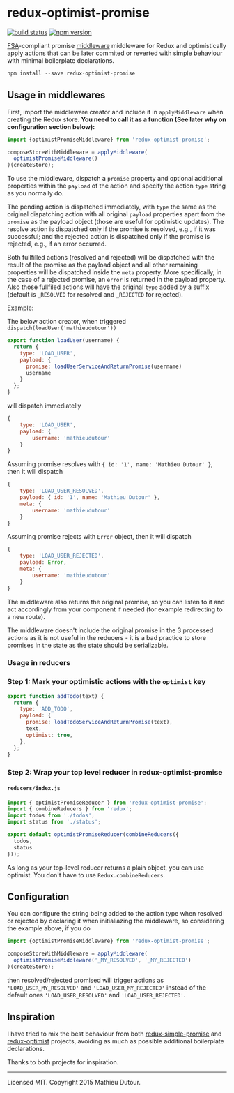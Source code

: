 redux-optimist-promise
=============

[![build status](https://img.shields.io/travis/mathieudutour/redux-optimist-promise/master.svg?style=flat-square)](https://travis-ci.org/mathieudutour/redux-optimist-promise)
[![npm version](https://img.shields.io/npm/v/redux-optimist-promise.svg?style=flat-square)](https://www.npmjs.com/package/redux-optimist-promise)

[FSA](https://github.com/acdlite/flux-standard-action)-compliant promise [middleware](http://rackt.github.io/redux/docs/advanced/Middleware.html) middleware for Redux and optimistically apply actions that can be later commited or reverted with simple behaviour with minimal boilerplate declarations.

```js
npm install --save redux-optimist-promise
```

## Usage in middlewares

First, import the middleware creator and include it in `applyMiddleware` when creating the Redux store. **You need to call it as a function (See later why on configuration section below):**

```js
import {optimistPromiseMiddleware} from 'redux-optimist-promise';

composeStoreWithMiddleware = applyMiddleware(
  optimistPromiseMiddleware()
)(createStore);

```

To use the middleware, dispatch a `promise` property and optional additional properties within the `payload` of the action and specify the action `type` string as you normally do.

The pending action is dispatched immediately, with `type` the same as the original dispatching action with all original `payload` properties apart from the `promise` as the payload object (those are useful for optimistic updates). The resolve action is dispatched only if the promise is resolved, e.g., if it was successful; and the rejected action is dispatched only if the promise is rejected, e.g., if an error occurred.

Both fullfilled actions (resolved and rejected) will be dispatched with the result of the promise as the payload object and all other remaining properties will be dispatched inside the `meta` property. More specifically, in the case of a rejected promise, an `error` is returned in the payload property. Also those fullfiled actions will have the original `type` added by a suffix (default is `_RESOLVED` for resolved and `_REJECTED` for rejected).

Example:

The below action creator, when triggered `dispatch(loadUser('mathieudutour'))`

```js
export function loadUser(username) {
  return {
    type: 'LOAD_USER',
    payload: {
      promise: loadUserServiceAndReturnPromise(username)
      username
    }
  };
}
```

will dispatch immediatelly
```js
{
	type: 'LOAD_USER',
	payload: {
		username: 'mathieudutour'
	}
}
```

Assuming promise resolves with `{ id: '1', name: 'Mathieu Dutour' }`, then it will dispatch
```js
{
	type: 'LOAD_USER_RESOLVED',
	payload: { id: '1', name: 'Mathieu Dutour' },
	meta: {
		username: 'mathieudutour'
	}
}
```

Assuming promise rejects with `Error` object, then it will dispatch
```js
{
	type: 'LOAD_USER_REJECTED',
	payload: Error,
	meta: {
		username: 'mathieudutour'
	}
}
```

The middleware also returns the original promise, so you can listen to it and act accordingly from your component if needed (for example redirecting to a new route).

The middleware doesn't include the original promise in the 3 processed actions as it is not useful in the reducers - it is a bad practice to store promises in the state as the state should be serializable.

### Usage in reducers

### Step 1: Mark your optimistic actions with the `optimist` key

```js
export function addTodo(text) {
  return {
    type: 'ADD_TODO',
    payload: {
      promise: loadTodoServiceAndReturnPromise(text),
      text,
      optimist: true,
    },
  };
}
```

### Step 2: Wrap your top level reducer in redux-optimist-promise

#### `reducers/index.js`

```js
import { optimistPromiseReducer } from 'redux-optimist-promise';
import { combineReducers } from 'redux';
import todos from './todos';
import status from './status';

export default optimistPromiseReducer(combineReducers({
  todos,
  status
}));
```

As long as your top-level reducer returns a plain object, you can use optimist.  You don't
have to use `Redux.combineReducers`.

## Configuration

You can configure the string being added to the action type when resolved or rejected by declaring it when initialiazing the middleware, so considering the example above, if you do

```js
import {optimistPromiseMiddleware} from 'redux-optimist-promise';

composeStoreWithMiddleware = applyMiddleware(
  optimistPromiseMiddleware('_MY_RESOLVED', '_MY_REJECTED')
)(createStore);

```

then resolved/rejected promised will trigger actions as `'LOAD_USER_MY_RESOLVED'` and `'LOAD_USER_MY_REJECTED'` instead of the default ones `'LOAD_USER_RESOLVED'` and `'LOAD_USER_REJECTED'`.

## Inspiration

I have tried to mix the best behaviour from both [redux-simple-promise](https://github.com/alanrubin/redux-simple-promise) and [redux-optimist](https://github.com/ForbesLindesay/redux-optimist) projects, avoiding as much as possible additional boilerplate declarations.

Thanks to both projects for inspiration.

---
Licensed MIT. Copyright 2015 Mathieu Dutour.
